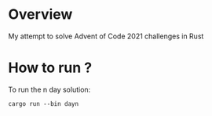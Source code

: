 # Overview
My attempt to solve Advent of Code 2021 challenges in Rust

# How to run ?
To run the n day solution:

```
cargo run --bin dayn
```